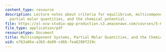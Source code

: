 ```yaml
---
content_type: resource
description: Lecture notes about criteria for equilibrium, multicomponent systems,
  partial molar quantities, and the chemical potential.
file: https://ol-ocw-studio-app-production.s3.amazonaws.com/courses/5-60-thermodynamics-kinetics-spring-2008/e763a06aa3b5de09cd6bfea6280f219c_5_60_lecture14.pdf
file_type: application/pdf
resourcetype: Document
title: Multicomponent Systems, Partial Molar Quantities, and the Chemical Potential
uid: e763a06a-a3b5-de09-cd6b-fea6280f219c
---
```

